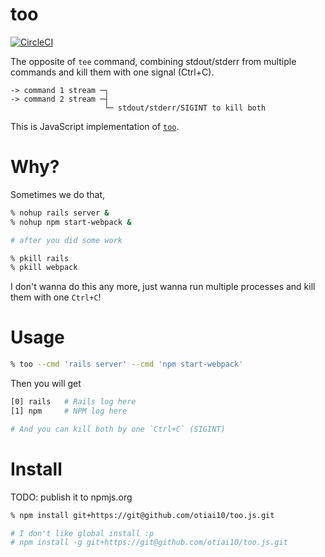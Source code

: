 # too

[![CircleCI](https://circleci.com/gh/otiai10/too.js.svg?style=svg)](https://circleci.com/gh/otiai10/too.js)

The opposite of `tee` command, combining stdout/stderr from multiple commands and kill them with one signal (Ctrl+C).

```
-> command 1 stream ─┐
-> command 2 stream ─┤
                     └─ stdout/stderr/SIGINT to kill both
```

This is JavaScript implementation of [`too`](https://github.com/otiai10/too).

# Why?

Sometimes we do that,

```sh
% nohup rails server &
% nohup npm start-webpack &

# after you did some work

% pkill rails
% pkill webpack
```

I don't wanna do this any more, just wanna run multiple processes and kill them with one `Ctrl+C`!

# Usage

```sh
% too --cmd 'rails server' --cmd 'npm start-webpack'
```

Then you will get

```sh
[0] rails   # Rails log here
[1] npm     # NPM log here

# And you can kill both by one `Ctrl+C` (SIGINT)
```

# Install

TODO: publish it to npmjs.org

```sh
% npm install git+https://git@github.com/otiai10/too.js.git

# I don't like global install :p
# npm install -g git+https://git@github.com/otiai10/too.js.git
```

